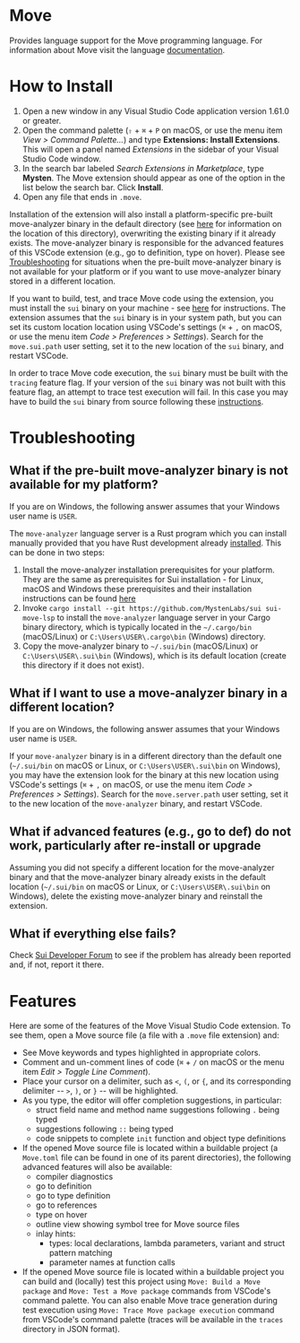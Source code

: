 # Move

Provides language support for the Move programming language. For information about Move visit the
language [documentation](https://docs.sui.io/concepts/sui-move-concepts).

# How to Install

1. Open a new window in any Visual Studio Code application version 1.61.0 or greater.
2. Open the command palette (`⇧` + `⌘` + `P` on macOS, or use the menu item *View > Command Palette...*) and
   type **Extensions: Install Extensions**. This will open a panel named *Extensions* in the
   sidebar of your Visual Studio Code window.
3. In the search bar labeled *Search Extensions in Marketplace*, type **Mysten**. The Move extension
   should appear as one of the option in the list below the search bar. Click **Install**.
4. Open any file that ends in `.move`.

Installation of the extension will also install a platform-specific pre-built move-analyzer binary in
the default directory (see [here](#what-if-i-want-to-use-a-move-analyzer-binary-in-a-different-location)
for information on the location of this directory), overwriting the existing binary if it already exists.
The move-analyzer binary is responsible for the advanced features of this VSCode extension (e.g., go to
definition, type on hover). Please see [Troubleshooting](#troubleshooting) for situations when
the pre-built move-analyzer binary is not available for your platform or if you want to use move-analyzer
binary stored in a different location.

If you want to build, test, and trace Move code using the extension, you must install the `sui` binary on
your machine - see [here](https://docs.sui.io/guides/developer/getting-started/sui-install) for
instructions. The extension assumes that the `sui` binary is in your system path, but you can set
its custom location location using VSCode's settings (`⌘` + `,` on macOS, or use the menu item *Code >
Preferences > Settings*). Search for the `move.sui.path` user setting, set it to the new location of
the `sui` binary, and restart VSCode.

In order to trace Move code execution, the `sui` binary must be built with the `tracing` feature flag.
If your version of the `sui` binary was not built with this feature flag, an attempt to trace test
execution will fail. In this case you may have to build the `sui` binary from source following these
[instructions](https://docs.sui.io/guides/developer/getting-started/sui-install#install-sui-binaries-from-source).

# Troubleshooting

## What if the pre-built move-analyzer binary is not available for my platform?

If you are on Windows, the following answer assumes that your Windows user name is `USER`.

The `move-analyzer` language server is a Rust program which you can install manually provided
that you have Rust development already [installed](https://www.rust-lang.org/tools/install).
This can be done in two steps:

1. Install the move-analyzer installation prerequisites for your platform. They are the same
as prerequisites for Sui installation - for Linux, macOS and Windows these prerequisites and
their installation instructions can be found
[here](https://docs.sui.io/guides/developer/getting-started/sui-install#additional-prerequisites-by-operating-system)
2. Invoke `cargo install --git https://github.com/MystenLabs/sui sui-move-lsp` to install the
`move-analyzer` language server in your Cargo binary directory, which is typically located
in the `~/.cargo/bin` (macOS/Linux) or `C:\Users\USER\.cargo\bin` (Windows) directory.
3. Copy the move-analyzer binary to `~/.sui/bin` (macOS/Linux) or `C:\Users\USER\.sui\bin`
(Windows), which is its default location (create this directory if it does not exist).

## What if I want to use a move-analyzer binary in a different location?

If you are on Windows, the following answer assumes that your Windows user name is `USER`.

If your `move-analyzer` binary is in a different directory than the default one (`~/.sui/bin`
on macOS or Linux, or `C:\Users\USER\.sui\bin` on Windows), you may have the extension look
for the binary at this new location using VSCode's settings (`⌘` + `,` on macOS, or use the menu
item *Code > Preferences > Settings*). Search for the `move.server.path` user setting,
set it to the new location of the `move-analyzer` binary, and restart VSCode.

## What if advanced features (e.g., go to def) do not work, particularly after re-install or upgrade

Assuming you did not specify a different location for the move-analyzer binary and that the
move-analyzer binary already exists in the default location (`~/.sui/bin` on macOS or Linux, or
`C:\Users\USER\.sui\bin` on Windows), delete the existing move-analyzer binary and reinstall the
extension.


## What if everything else fails?

Check [Sui Developer Forum](https://forums.sui.io/c/technical-support) to see if the problem
has already been reported and, if not, report it there.

# Features

Here are some of the features of the Move Visual Studio Code extension. To see them, open a
Move source file (a file with a `.move` file extension) and:

- See Move keywords and types highlighted in appropriate colors.
- Comment and un-comment lines of code (`⌘` + `/` on macOS or the menu item *Edit >
  Toggle Line Comment*).
- Place your cursor on a delimiter, such as `<`, `(`, or `{`, and its corresponding delimiter --
  `>`, `)`, or `}` -- will be highlighted.
- As you type, the editor will offer completion suggestions, in particular:
  - struct field name and method name suggestions following `.` being typed
  - suggestions following `::` being typed
  - code snippets to complete `init` function and object type definitions
- If the opened Move source file is located within a buildable project (a `Move.toml` file can be
  found in one of its parent directories), the following advanced features will also be available:
  - compiler diagnostics
  - go to definition
  - go to type definition
  - go to references
  - type on hover
  - outline view showing symbol tree for Move source files
  - inlay hints:
    - types: local declarations, lambda parameters, variant and struct pattern matching
    - parameter names at function calls
- If the opened Move source file is located within a buildable project you can build and (locally)
  test this project using `Move: Build a Move package` and `Move: Test a Move package` commands from
  VSCode's command palette. You can also enable Move trace generation during test execution
  using `Move: Trace Move package execution` command from VSCode's command palette (traces will
  be available in the `traces` directory in JSON format).
